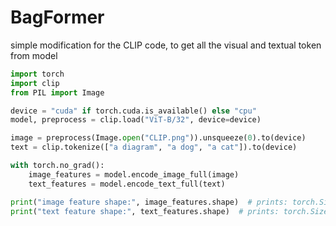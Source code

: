 # BagFormer
simple modification for the CLIP code, to get all the visual and textual token from model
```python
import torch
import clip
from PIL import Image

device = "cuda" if torch.cuda.is_available() else "cpu"
model, preprocess = clip.load("ViT-B/32", device=device)

image = preprocess(Image.open("CLIP.png")).unsqueeze(0).to(device)
text = clip.tokenize(["a diagram", "a dog", "a cat"]).to(device)

with torch.no_grad():
    image_features = model.encode_image_full(image)
    text_features = model.encode_text_full(text)

print("image feature shape:", image_features.shape)  # prints: torch.Size([1, 50, 768])
print("text feature shape:", text_features.shape)  # prints: torch.Size([3, 77, 512])
```